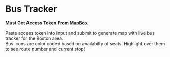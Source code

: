 # Bus Tracker

**Must Get Access Token From <a href = 'https://docs.mapbox.com/help/getting-started/access-tokens/'>MapBox</a>**<br>

Paste access token into  input and submit to generate map with live bus tracker for the Boston area.<br>
Bus icons are color coded based on availabilty of seats. Highlight over them to see route number and current stop!
